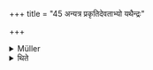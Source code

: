 +++
title = "45 अन्यत्र प्रकृतिदेवताभ्यो यथैन्द्रः"

+++

<details><summary>Müller</summary>

If there is sameness both in the offering and in the deity, then the offering prevails.

#####  Commentary

If a caru for Prajāpati occurs in a vikṛti sacrifice, it would follow that, being offered to Prajāpati, it should be offered with murmuring, but, as it is a vegetable offering, it follows the norm of the puroḍāśa, though the puroḍāśa is intended for Agni.
</details>

<details><summary>थिते</summary>

अन्यत्र प्रकृतिदेवताभ्यो यथैन्द्रः पुरोडाशः सौम्यश्चरुरिति ४५
</details>
